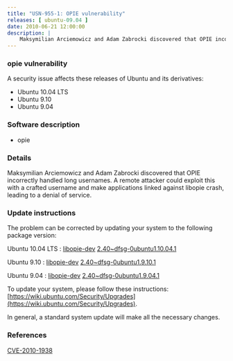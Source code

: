 ```yaml
---
title: "USN-955-1: OPIE vulnerability"
releases: [ ubuntu-09.04 ]
date: 2010-06-21 12:00:00
description: |
    Maksymilian Arciemowicz and Adam Zabrocki discovered that OPIE incorrectly handled long usernames. A remote attacker could exploit this with a crafted username and make applications linked against libopie crash, leading to a denial of service. 
--- 
```

 
### opie vulnerability

A security issue affects these releases of Ubuntu and its derivatives:

* Ubuntu 10.04 LTS
* Ubuntu 9.10
* Ubuntu 9.04

### Software description

* opie 

### Details

Maksymilian Arciemowicz and Adam Zabrocki discovered that OPIE incorrectly handled long usernames. A remote attacker could exploit this with a crafted username and make applications linked against libopie crash, leading to a denial of service. 

### Update instructions

The problem can be corrected by updating your system to the following package version:

Ubuntu 10.04 LTS
 : [libopie-dev](https://launchpad.net/ubuntu/+source/opie) <span> [2.40~dfsg-0ubuntu1.10.04.1](https://launchpad.net/ubuntu/+source/opie/2.40~dfsg-0ubuntu1.10.04.1) </span> 

Ubuntu 9.10
 : [libopie-dev](https://launchpad.net/ubuntu/+source/opie) <span> [2.40~dfsg-0ubuntu1.9.10.1](https://launchpad.net/ubuntu/+source/opie/2.40~dfsg-0ubuntu1.9.10.1) </span> 

Ubuntu 9.04
 : [libopie-dev](https://launchpad.net/ubuntu/+source/opie) <span> [2.40~dfsg-0ubuntu1.9.04.1](https://launchpad.net/ubuntu/+source/opie/2.40~dfsg-0ubuntu1.9.04.1) </span> 

To update your system, please follow these instructions: [https://wiki.ubuntu.com/Security/Upgrades](https://wiki.ubuntu.com/Security/Upgrades).

In general, a standard system update will make all the necessary changes. 

### References

 [CVE-2010-1938](http://people.ubuntu.com/~ubuntu-security/cve/CVE-2010-1938)
 
